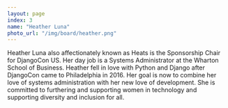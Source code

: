```yaml
---
layout: page
index: 3
name: "Heather Luna"
photo_url: "/img/board/heather.png"
---
```


Heather Luna also affectionately known as Heats is the Sponsorship Chair for DjangoCon US. Her day job is a Systems Administrator at the Wharton School of Business. Heather fell in love with Python and Django after DjangoCon came to Philadelphia in 2016. Her goal is now to combine her love of systems administration with her new love of development. She is committed to furthering and supporting women in technology and supporting diversity and inclusion for all.

